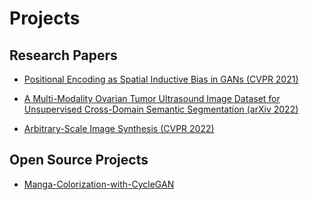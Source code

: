 # Projects

## Research Papers

- [Positional Encoding as Spatial Inductive Bias in GANs (CVPR 2021)](https://github.com/open-mmlab/mmgeneration/tree/master/configs/positional_encoding_in_gans)

- [A Multi-Modality Ovarian Tumor Ultrasound Image Dataset for Unsupervised Cross-Domain Semantic Segmentation (arXiv 2022)](https://github.com/cv516buaa/mmotu_ds2net)

- [Arbitrary-Scale Image Synthesis (CVPR 2022)](https://github.com/vglsd/ScaleParty)

## Open Source Projects

- [Manga-Colorization-with-CycleGAN](https://github.com/chandlerbing65nm/Manga-Colorization-with-CycleGAN)
